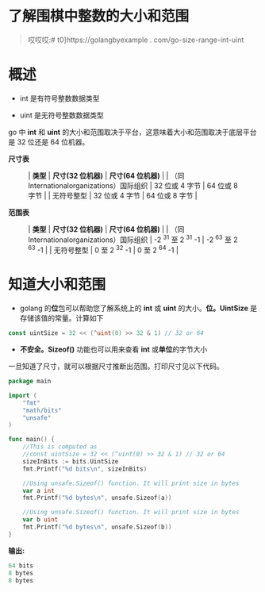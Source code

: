 # 了解围棋中整数的大小和范围

> 哎哎哎:# t0]https://golangbyexample . com/go-size-range-int-uint

# **概述**

*   int 是有符号整数数据类型

*   uint 是无符号整数数据类型

go 中 **int** 和 **uint** 的大小和范围取决于平台，这意味着大小和范围取决于底层平台是 32 位还是 64 位机器。

**尺寸表**

<figure class="wp-block-table is-style-stripes">

| **类型** | **尺寸(32 位机器)** | **尺寸(64 位机器)** |
| （同 Internationalorganizations）国际组织 | 32 位或 4 字节 | 64 位或 8 字节 |
| 无符号整型 | 32 位或 4 字节 | 64 位或 8 字节 |

</figure>

**范围表**

<figure class="wp-block-table is-style-stripes">

| **类型** | **尺寸(32 位机器)** | **尺寸(64 位机器)** |
| （同 Internationalorganizations）国际组织 | -2 <sup>31</sup> 至 2 <sup>31</sup> -1 | -2 <sup>63</sup> 至 2 <sup>63</sup> -1 |
| 无符号整型 | 0 至 2 <sup>32</sup> -1 | 0 至 2 <sup>64</sup> -1 |

</figure>

# **知道大小和范围**

*   golang 的**位**包可以帮助您了解系统上的 **int** 或 **uint** 的大小。**位。UintSize** 是存储该值的常量。计算如下

```go
const uintSize = 32 << (^uint(0) >> 32 & 1) // 32 or 64
```

*   **不安全。Sizeof()** 功能也可以用来查看 **int** 或**单位**的字节大小

一旦知道了尺寸，就可以根据尺寸推断出范围。打印尺寸见以下代码。

```go
package main

import (
    "fmt"
    "math/bits"
    "unsafe"
)

func main() {
    //This is computed as 
    //const uintSize = 32 << (^uint(0) >> 32 & 1) // 32 or 64
    sizeInBits := bits.UintSize
    fmt.Printf("%d bits\n", sizeInBits)

    //Using unsafe.Sizeof() function. It will print size in bytes
    var a int
    fmt.Printf("%d bytes\n", unsafe.Sizeof(a))

    //Using unsafe.Sizeof() function. It will print size in bytes
    var b uint
    fmt.Printf("%d bytes\n", unsafe.Sizeof(b))
}
```

**输出:**

```go
64 bits
8 bytes
8 bytes
```